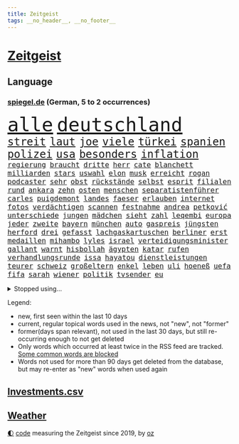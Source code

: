 ```yaml
---
title: Zeitgeist
tags: __no_header__, __no_footer__
---
```


# [Zeitgeist](https://oliz.io/zeitgeist/)

## Language

<h3><a href="https://www.spiegel.de" target="_blank">spiegel.de</a> (German, 5 to 2 occurrences)</h3>
<p style="font-family:monospace">
<span style="font-size:32pt"><a href="news_links.html#alle" class="current">alle</a></span>
<span style="font-size:32pt"><a href="news_links.html#deutschland" class="current">deutschland</a></span>
<br>
<span style="font-size:18pt"><a href="news_links.html#streit" class="current">streit</a></span>
<span style="font-size:18pt"><a href="news_links.html#laut" class="current">laut</a></span>
<span style="font-size:18pt"><a href="news_links.html#joe" class="current">joe</a></span>
<span style="font-size:18pt"><a href="news_links.html#viele" class="current">viele</a></span>
<span style="font-size:18pt"><a href="news_links.html#türkei" class="current">türkei</a></span>
<span style="font-size:18pt"><a href="news_links.html#spanien" class="current">spanien</a></span>
<span style="font-size:18pt"><a href="news_links.html#polizei" class="current">polizei</a></span>
<span style="font-size:18pt"><a href="news_links.html#usa" class="current">usa</a></span>
<span style="font-size:18pt"><a href="news_links.html#besonders" class="current">besonders</a></span>
<span style="font-size:18pt"><a href="news_links.html#inflation" class="current">inflation</a></span>
<br>
<span style="font-size:12pt"><a href="news_links.html#regierung" class="current">regierung</a></span>
<span style="font-size:12pt"><a href="news_links.html#braucht" class="current">braucht</a></span>
<span style="font-size:12pt"><a href="news_links.html#dritte" class="current">dritte</a></span>
<span style="font-size:12pt"><a href="news_links.html#herr" class="current">herr</a></span>
<span style="font-size:12pt"><a href="news_links.html#cate" class="current">cate</a></span>
<span style="font-size:12pt"><a href="news_links.html#blanchett" class="current">blanchett</a></span>
<span style="font-size:12pt"><a href="news_links.html#milliarden" class="current">milliarden</a></span>
<span style="font-size:12pt"><a href="news_links.html#stars" class="current">stars</a></span>
<span style="font-size:12pt"><a href="news_links.html#uswahl" class="current">uswahl</a></span>
<span style="font-size:12pt"><a href="news_links.html#elon" class="current">elon</a></span>
<span style="font-size:12pt"><a href="news_links.html#musk" class="current">musk</a></span>
<span style="font-size:12pt"><a href="news_links.html#erreicht" class="current">erreicht</a></span>
<span style="font-size:12pt"><a href="news_links.html#rogan" class="new">rogan</a></span>
<span style="font-size:12pt"><a href="news_links.html#podcaster" class="new">podcaster</a></span>
<span style="font-size:12pt"><a href="news_links.html#sehr" class="current">sehr</a></span>
<span style="font-size:12pt"><a href="news_links.html#obst" class="current">obst</a></span>
<span style="font-size:12pt"><a href="news_links.html#rückstände" class="new">rückstände</a></span>
<span style="font-size:12pt"><a href="news_links.html#selbst" class="current">selbst</a></span>
<span style="font-size:12pt"><a href="news_links.html#esprit" class="current">esprit</a></span>
<span style="font-size:12pt"><a href="news_links.html#filialen" class="new">filialen</a></span>
<span style="font-size:12pt"><a href="news_links.html#rund" class="current">rund</a></span>
<span style="font-size:12pt"><a href="news_links.html#ankara" class="current">ankara</a></span>
<span style="font-size:12pt"><a href="news_links.html#zehn" class="current">zehn</a></span>
<span style="font-size:12pt"><a href="news_links.html#osten" class="current">osten</a></span>
<span style="font-size:12pt"><a href="news_links.html#menschen" class="current">menschen</a></span>
<span style="font-size:12pt"><a href="news_links.html#separatistenführer" class="current">separatistenführer</a></span>
<span style="font-size:12pt"><a href="news_links.html#carles" class="current">carles</a></span>
<span style="font-size:12pt"><a href="news_links.html#puigdemont" class="current">puigdemont</a></span>
<span style="font-size:12pt"><a href="news_links.html#landes" class="current">landes</a></span>
<span style="font-size:12pt"><a href="news_links.html#faeser" class="current">faeser</a></span>
<span style="font-size:12pt"><a href="news_links.html#erlauben" class="current">erlauben</a></span>
<span style="font-size:12pt"><a href="news_links.html#internet" class="current">internet</a></span>
<span style="font-size:12pt"><a href="news_links.html#fotos" class="current">fotos</a></span>
<span style="font-size:12pt"><a href="news_links.html#verdächtigen" class="current">verdächtigen</a></span>
<span style="font-size:12pt"><a href="news_links.html#scannen" class="new">scannen</a></span>
<span style="font-size:12pt"><a href="news_links.html#festnahme" class="current">festnahme</a></span>
<span style="font-size:12pt"><a href="news_links.html#andrea" class="current">andrea</a></span>
<span style="font-size:12pt"><a href="news_links.html#petković" class="new">petković</a></span>
<span style="font-size:12pt"><a href="news_links.html#unterschiede" class="current">unterschiede</a></span>
<span style="font-size:12pt"><a href="news_links.html#jungen" class="current">jungen</a></span>
<span style="font-size:12pt"><a href="news_links.html#mädchen" class="current">mädchen</a></span>
<span style="font-size:12pt"><a href="news_links.html#sieht" class="current">sieht</a></span>
<span style="font-size:12pt"><a href="news_links.html#zahl" class="current">zahl</a></span>
<span style="font-size:12pt"><a href="news_links.html#leqembi" class="new">leqembi</a></span>
<span style="font-size:12pt"><a href="news_links.html#europa" class="current">europa</a></span>
<span style="font-size:12pt"><a href="news_links.html#jeder" class="current">jeder</a></span>
<span style="font-size:12pt"><a href="news_links.html#zweite" class="current">zweite</a></span>
<span style="font-size:12pt"><a href="news_links.html#bayern" class="current">bayern</a></span>
<span style="font-size:12pt"><a href="news_links.html#münchen" class="current">münchen</a></span>
<span style="font-size:12pt"><a href="news_links.html#auto" class="current">auto</a></span>
<span style="font-size:12pt"><a href="news_links.html#gaspreis" class="new">gaspreis</a></span>
<span style="font-size:12pt"><a href="news_links.html#jüngsten" class="current">jüngsten</a></span>
<span style="font-size:12pt"><a href="news_links.html#herford" class="current">herford</a></span>
<span style="font-size:12pt"><a href="news_links.html#drei" class="current">drei</a></span>
<span style="font-size:12pt"><a href="news_links.html#gefasst" class="current">gefasst</a></span>
<span style="font-size:12pt"><a href="news_links.html#lachgaskartuschen" class="new">lachgaskartuschen</a></span>
<span style="font-size:12pt"><a href="news_links.html#berliner" class="current">berliner</a></span>
<span style="font-size:12pt"><a href="news_links.html#erst" class="current">erst</a></span>
<span style="font-size:12pt"><a href="news_links.html#medaillen" class="current">medaillen</a></span>
<span style="font-size:12pt"><a href="news_links.html#mihambo" class="current">mihambo</a></span>
<span style="font-size:12pt"><a href="news_links.html#lyles" class="new">lyles</a></span>
<span style="font-size:12pt"><a href="news_links.html#israel" class="current">israel</a></span>
<span style="font-size:12pt"><a href="news_links.html#verteidigungsminister" class="current">verteidigungsminister</a></span>
<span style="font-size:12pt"><a href="news_links.html#gallant" class="current">gallant</a></span>
<span style="font-size:12pt"><a href="news_links.html#warnt" class="current">warnt</a></span>
<span style="font-size:12pt"><a href="news_links.html#hisbollah" class="current">hisbollah</a></span>
<span style="font-size:12pt"><a href="news_links.html#ägypten" class="current">ägypten</a></span>
<span style="font-size:12pt"><a href="news_links.html#katar" class="current">katar</a></span>
<span style="font-size:12pt"><a href="news_links.html#rufen" class="current">rufen</a></span>
<span style="font-size:12pt"><a href="news_links.html#verhandlungsrunde" class="new">verhandlungsrunde</a></span>
<span style="font-size:12pt"><a href="news_links.html#issa" class="new">issa</a></span>
<span style="font-size:12pt"><a href="news_links.html#hayatou" class="new">hayatou</a></span>
<span style="font-size:12pt"><a href="news_links.html#dienstleistungen" class="new">dienstleistungen</a></span>
<span style="font-size:12pt"><a href="news_links.html#teurer" class="current">teurer</a></span>
<span style="font-size:12pt"><a href="news_links.html#schweiz" class="current">schweiz</a></span>
<span style="font-size:12pt"><a href="news_links.html#großeltern" class="current">großeltern</a></span>
<span style="font-size:12pt"><a href="news_links.html#enkel" class="current">enkel</a></span>
<span style="font-size:12pt"><a href="news_links.html#leben" class="current">leben</a></span>
<span style="font-size:12pt"><a href="news_links.html#uli" class="current">uli</a></span>
<span style="font-size:12pt"><a href="news_links.html#hoeneß" class="current">hoeneß</a></span>
<span style="font-size:12pt"><a href="news_links.html#uefa" class="current">uefa</a></span>
<span style="font-size:12pt"><a href="news_links.html#fifa" class="current">fifa</a></span>
<span style="font-size:12pt"><a href="news_links.html#sarah" class="current">sarah</a></span>
<span style="font-size:12pt"><a href="news_links.html#wiener" class="current">wiener</a></span>
<span style="font-size:12pt"><a href="news_links.html#politik" class="current">politik</a></span>
<span style="font-size:12pt"><a href="news_links.html#tvsender" class="current">tvsender</a></span>
<span style="font-size:12pt"><a href="news_links.html#eu" class="current">eu</a></span>
</p>
<details>
<summary>Stopped using...</summary>
<p class="former" style="font-size:12pt">
lebensmittel(1388) 75(1387) kohle(1387) uno(1387) angeles(1386) aufgefordert(1386) gewaltige(1386) gezogen(1386) summe(1386) volker(1386) analyse(1385) becker(1385) blickt(1385) plus(1385) welchem(1385) xi(1385) äußerungen(1385) berühmt(1384) egal(1384) klaren(1384) übergriffe(1384) aufgerufen(1383) bochum(1383) erlassen(1383) flüchtlinge(1383) keller(1383) mittel(1383) niederländische(1383) rechnet(1383) rheinlandpfalz(1383) sexuelle(1383) verstorbenen(1383) digitalisierung(1382) nahverkehr(1382) abstand(1381) echte(1381) gehe(1381) lust(1381) portugal(1381) umwelt(1381) arm(1380) bereich(1380) gelassen(1380) konzerne(1380) minute(1380) 29(1379) behörde(1379) beobachten(1379) erfahrungen(1379) gegangen(1379) leer(1379) märz(1379) pocht(1379) punkte(1379) aufruf(1378) besorgt(1378) draußen(1378) internationaler(1378) rest(1378) stets(1378) tieren(1378) verweigert(1378) ökonom(1378) angeklagter(1377) autobahn(1377) bestätigen(1377) fleisch(1377) aufnahme(1376) trafen(1376) franziskus(1375) interesse(1375) manuel(1375) mode(1375) papst(1375) türkischen(1375) 04(1374) appell(1374) bundestrainer(1374) dementiert(1374) polizeieinsatz(1374) tschechien(1374) fliehen(1373) mahnt(1373) satz(1373) starker(1373) ersetzen(1372) geflogen(1372) konflikte(1372) organisation(1372) rom(1372) träumen(1372) kleines(1371) sinnvoll(1371) klimapolitik(1370) ii(1369) erkrankt(1367) ebenso(1366) 1500(1365) mercedes(1365) haushalte(1364) pflicht(1362) taliban(1362) todesopfer(1360) katholischen(1359) wahrscheinlich(1359) wusste(1358) exporte(1357) brach(1356) insolvenz(1355) hilfen(1353) karten(1352) syrer(1352) niedrig(1351) not(1351) fehlende(1350) vorläufig(1346) herausforderung(1338) entspannt(1326) missbrauchs(1326) stopp(1305) wetterdienst(1295) rein(1240) fußballnationalmannschaft(1174) spiegelreporter(1147) videoaufnahmen(1139) zentralbank(1133) verdi(1130) bauern(1122) auswärtige(1116) bundesrat(1106) insbesondere(1105) dörfer(1073) nachspielzeit(1065) wissing(1054) world(1052) mike(1051) gehälter(1048) demo(1018) beider(1009) volksverhetzung(1007) elke(1001) heidenreich(1001) unbekannter(990) schärfere(974) unserem(972) einziger(956) finnland(954) kanzlers(940) waffenlieferungen(938) erschwert(936) soldat(925) lemke(920) streik(905) überzeugung(893) fern(876) vereinigung(875) hochschule(861) kriegsverbrechen(861) iranische(852) überlebenden(839) königsklasse(838) fernen(828) verärgert(809) dahin(805) isoliert(805) mordfall(800) steuerhinterziehung(798) sinne(794) sylt(790) joshua(777) jugendlicher(774) kaffee(774) maschine(771) weltrekord(771) andrew(770) sexuell(769) newsletter(759) 16jähriger(750) wissenschaft(748) eautos(747) landwirtschaft(739) fassungslos(737) chinesen(734) freispruch(732) sunak(732) rishi(731) notruf(721) protestbewegung(721) nation(716) frühjahr(706) 63(702) tobias(696) antarktis(691) kita(684) ernährung(683) gerechtfertigt(683) yorker(677) feierten(675) historisches(673) monika(668) dokumentieren(667) emissionen(666) quer(662) methoden(656) besatzung(651) katze(650) gesprengt(611) liberale(607) deutschlandticket(606) migrationspolitik(603) saarlouis(601) überzeugen(600) dfbelf(596) haftbefehl(596) madonna(591) muster(590) flogen(589) trauern(588) vulkan(585) gelegenheit(583) al(578) mittelpunkt(574) zehnte(574) praxis(570) kongo(569) beliebter(568) boom(566) pokal(565) viertagewoche(563) herstellers(558) jason(547) bürokratie(538) lauf(533) weimar(533) insekten(532) 51(523) toll(521) wahlsieger(521) trier(517) stillstand(514) rechtspopulisten(510) unterbrechung(509) spiegelreport(508) gejagt(500) hinweg(499) kindergrundsicherung(491) hauptrolle(488) optionen(488) umsetzen(487) parlamentswahlen(486) arbeitskräfte(484) erwarteten(484) brachten(472) boomt(471) rückhalt(471) samuel(461) fühlte(456) fisch(454) tickets(454) jagen(453) trikot(452) erging(448) court(444) formuliert(443) sparkassen(433) drohnenangriffe(428) hamm(426) spektakulären(426) bitter(424) angelegt(420) luftangriffen(415) einbestellt(414) fürth(414) hitzewellen(414) blockierte(411) qualifiziert(410) budget(407) kurve(398) selben(395) thunberg(393) preiserhöhung(392) abwenden(391) überlegen(390) obersten(388) steve(388) abends(385) gesellschaftliche(384) soziologe(379) victoria(375) desaster(372) besiegen(371) aufatmen(370) todesfall(370) verkehrswende(368) gerichtsverfahren(367) strenger(366) andré(364) metropole(361) sechsstellige(361) parlamentswahl(351) dich(350) gedreht(350) winde(350) metern(349) torwart(348) ausscheiden(342) ehrung(340) pauli(340) kandidiert(334) tankstelle(334) schiitenmiliz(331) israeli(329) welten(329) antonio(326) knacken(325) zusammengebrochen(323) dumm(322) young(321) gewechselt(320) onkel(318) generalbundesanwalt(314) nszeit(311) fußballfans(308) harsche(306) fehlte(305) verfolgte(305) vergehen(305) challenge(303) kimmich(303) belästigt(301) klarer(300) mehrmals(300) 1994(299) comedian(299) dankbar(298) organisatoren(297) 43(296) schenkt(295) population(293) flüchtlingsunterkunft(290) bulls(289) ungerecht(288) ddr(287) erkältung(286) mars(284) gerechnet(283) hinterlässt(283) instrument(283) mexikos(283) lasst(279) charkiw(277) emotionaler(275) erfindung(275) hamasangriff(273) kracht(273) extremistischen(270) tränengas(269) waffenstillstand(269) großzügigen(268) achtzigerjahre(266) mancherorts(265) menschenrechte(264) stadien(264) bezirk(263) signa(262) mentale(261) herbe(260) weltlage(258) mohammad(257) erkannt(256) gdl(256) warnstreiks(256) fußballspieler(255) künftige(255) hamasgeisel(252) kiboom(252) kulturszene(251) stille(251) signalisiert(249) geiselnahme(247) spiels(247) erlässt(246) sprecherin(246) emma(245) gdlchef(245) schwindet(245) weselsky(245) kriegstüchtig(244) 37jährige(243) db(243) gespalten(243) spdfraktionschef(243) unfalltod(243) signagruppe(241) petra(240) bundeskartellamt(239) fluggäste(238) kassieren(236) taugt(234) tourt(234) psychologe(233) kapitän(231) genügend(229) helsinki(228) autokonzern(227) bett(227) notlage(227) wackelt(226) leise(225) verabschiedung(225) wählerinnen(225) dfbteam(224) beleidigungen(223) aires(222) buenos(222) künftiger(221) stoffe(221) tausender(221) ausgewählt(220) weiblich(220) historischer(219) entzogen(218) heimischen(217) zuversichtlich(216) geschlechtsverkehr(215) grande(213) guardiola(212) einsparungen(211) rauch(211) roberts(210) buchempfehlungen(209) blockbuster(208) staatssekretär(208) interessieren(207) oma(206) kragen(205) dreyer(202) immunität(202) leiten(202) passte(202) zurückgewiesen(202) abgefeuert(200) absatz(200) leidenschaftlicher(200) vorliegt(200) 31jähriger(199) high(199) mangelnde(198) lachen(197) wärmepumpen(197) bevorzugen(196) pep(196) statistischem(195) b(193) fossil(193) maersk(192) sogenanntes(192) gebrauch(191) linien(191) abfahrt(190) dave(190) homo(190) koblenz(190) cdu/csu(189) niedriger(189) spacey(189) landsleuten(188) elvis(187) inmitten(187) abgetaucht(186) begrenzt(186) rüstungsexporte(186) bestsellerautor(183) langes(183) zählte(183) alkoholfreie(182) bauernproteste(182) fernhalten(182) lecker(182) norweger(182) beantragt(181) behindert(181) betreffen(181) dreh(181) sächsische(181) weltstar(181) autoritär(180) spektakuläres(180) haag(179) nachzudenken(179) ritual(179) begraben(177) entlastungen(176) kaltes(176) verbündete(176) anmelden(174) frühes(174) leroy(173) sané(173) insolvente(172) staub(172) 160(170) afdabgeordnete(170) gefühle(170) 13jährigen(169) blaupause(169) erklärungen(169) erzbistum(169) erobert(168) festhalten(168) politischem(168) angeworben(167) aufgeklärt(167) ratschlag(167) gespendet(166) horrorfilm(166) kalte(166) summen(166) anonymen(165) fressen(165) original(165) potsdamer(165) rechtsaußenpartei(165) 64(164) angehoben(164) murphy(164) satt(164) zeugnis(164) rechtlichen(163) unfair(163) anforderungen(162) ohrringe(162) platzt(162) hauptdarstellerin(161) wald(161) einwanderer(160) kreuzfahrtschiff(160) regierungsflieger(160) australier(159) vergütung(159) verewigt(158) afdmann(157) anerkennung(157) bundestagsabgeordnete(157) einlösen(157) gefälschte(157) jena(157) widerlegen(157) wilden(157) wovon(157) jordan(156) konstruiert(156) trainers(156) lucy(155) ungarische(155) glimpflich(154) posse(153) chinesisches(151) vermittler(151) benannt(149) freut(149) inhalt(149) schärfste(149) siebten(149) verhagelt(149) olivia(147) wohnmobil(147) däne(146) facebookkonzern(146) forschungsteam(146) autofahrerin(145) lara(145) raf(145) wiederum(145) zentimeter(144) anwenden(143) meidet(143) national(142) rassemblement(142) schöpft(142) sätze(142) drehbuch(141) planung(141) schwerverletzte(141) 129(140) bezahlte(140) magnus(140) neil(140) daniels(138) fremden(138) preisgegeben(137) sportartikelhersteller(137) vorlieben(137) agenda(136) auffälligen(136) erhielten(135) 58jähriger(134) flotte(134) unverzüglich(134) abschiedstournee(133) außergewöhnliches(133) hollywoodfilmen(132) klettert(132) tasche(132) anmeldung(131) prorussischen(131) bernard(130) heilbronn(130) schauspielerinnen(130) kippte(129) regisseure(129) trek(129) zecken(129) zig(129) authentisch(127) rüstung(127) jeff(126) künstlich(126) singapur(126) taxis(126) regierungschefs(125) alleingang(124) gelöscht(124) gigantische(124) kinohit(124) kriegsführung(124) panne(124) andrej(123) schrank(123) intensiv(122) 14jährigen(121) johansson(121) reiht(121) scarlett(121) wiedersehen(121) getäuscht(120) halbzeit(120) hetzt(120) schmerzensgeld(120) drittes(119) krankheitserreger(119) källenius(119) mercedeschef(119) nordosten(119) ola(119) wendungen(119) alters(118) bergsteigen(118) chefposten(118) vorzubereiten(118) abgelaufen(117) anbietern(117) auswärtigen(117) kümmerte(116) mitsotakis(116) zusätzlichen(116) award(115) beeindruckende(115) matchwinner(115) strafzölle(114) todesfällen(114) bruders(113) gruß(112) hirnforschung(112) klimaschützer(112) lakers(112) parteifreunde(112) schmerzt(112) schnitzer(112) kibbuz(111) viewing(111) abheben(110) amts(110) bedenklich(109) britischem(109) klimaprotest(109) unerwarteten(109) unvermittelt(109) antreibt(108) billionen(108) komplizierter(108) milliardengeschäft(108) privatsphäre(108) absurde(107) amnestie(107) carlsen(107) jenem(106) bestechlichkeit(105) dialog(105) fußballverbands(105) rouge(105) stichwahl(105) alltäglich(104) prostituierte(104) rüstungskonzern(104) statistische(104) leuten(103) selbstverständlichkeit(103) türen(103) verkleinern(103) aufgebracht(102) bildeten(102) blutiges(102) demonstrierende(102) nike(102) potenzial(102) rüdiger(102) fahrrad(101) vorgezogenen(101) wohngebiet(101) fußballers(100) straßenbahn(100) abgestraft(98) anpfiff(98) cafés(98) etablierte(98) geredet(98) hunderttausenden(98) rechnung(98) ungarischen(98) beherrscht(97) quiet(97) rotterdam(97) sticht(95) gerne(94) entlohnung(93) verunsichert(93) spektakulärsten(92) verspielt(92) wecken(92) abonnenten(91) beseitigen(91) eint(91) entschädigen(91) mahnwache(91) spritpreise(91) andernorts(90) boston(90) motivation(90) verzögerte(90) wertvollen(90) beleidigung(89) fahrschein(89) fronten(89) gletschern(89) jam(89) pearl(89) regierungswechsel(89) toxischen(89) usmilliardär(89) zurückzubekommen(89) zusammenhalten(89) ätna(89) eindrucksvolle(88) herauszufinden(88) verprügeln(88) vorgängers(88) fuhren(87) leiterin(87) ostereier(87) rechtspopulistischer(87) schüttete(87) beck(86) behindern(86) chinese(86) handwerk(86) haushalten(86) herzversagen(86) leuchten(86) technischen(86) telekom(86) unterschätzen(86) akzeptieren(85) chrupalla(85) fahrradfahrer(85) project(85) spdspitze(85) tino(85) attackierte(84) bannon(84) charakter(84) depression(84) flair(84) laufender(84) pflegetochter(84) 75jährige(83) ausgebremst(83) fischkutter(83) schwerverletzter(83) stephen(83) strafstoß(83) 97(82) abwechslungsreich(82) eddy(82) fahrern(82) industriegebiet(82) motiviert(82) nachspiel(82) patrioten(82) teilnehmern(82) auswärtiges(81) inder(81) neunjährigen(81) orthodoxe(81) sexszenen(81) vergisst(81) werbezwecken(81) zukunftsaussichten(81) blüht(80) erbost(80) fragwürdiger(80) küssen(80) legalisiert(80) streaminganbieter(80) städtische(80) überflutungen(80) beschlagnahmten(79) eingerechnet(79) herzstillstand(79) jubelten(79) mythen(79) stahl(79) stalking(79) umweltministerin(79) wirt(79) angeschlagenen(78) begrenzten(78) bußgeld(78) erlebten(78) geldwäsche(78) sbahn(78) trumpf(78) ängstlichen(78) amtsträger(77) darstellt(77) farbattacke(77) feuerlöschern(77) fix(77) kriselnden(77) orange(77) präparierten(77) sprühten(77) wirkungslos(77) auszulösen(76) beobachtung(76) bistum(76) eurozone(76) krisentreffen(76) meeresfrüchte(76) mumifizierte(76) afdspitzenpolitiker(75) gültigen(75) knackt(75) renaissance(75) beckham(74) klang(74) klo(74) kundinnen(74) denkwürdigen(73) jawort(73) klartext(73) mitgebracht(73) voraussetzungen(73) ausfiel(72) bardella(72) moulin(72) mühlenflügel(72) niederschlägen(72) premiers(72) prognosen(72) trockenheit(72) verpassten(72) aufträgen(71) bankfiliale(71) eddie(71) europawahlen(71) güler(71) komiker(71) mitgliedschaft(71) nachdenken(71) rangeleien(71) schob(71) sexy(71) talkshowmoderatorin(71) verzockt(71) videobeweis(71) witch(71) aufkommen(70) videoschiedsrichter(70) 900000(69) adams(69) feuerwerk(69) strahlen(69) besitzt(68) mounjaro(68) schottische(68) beschuldigten(67) durchbrechen(67) führungsebene(67) gelbe(67) manövriert(67) mitreißenden(67) packt(67) rangnick(67) verwahrt(67) alarmstufe(66) celsius(66) regierungskrise(66) drittgrößten(65) eingriffen(65) fußballmannschaft(65) liest(65) meisterschaften(65) mercedesbenz(65) neugeborenes(65) schleichenden(65) ungewollte(65) var(65) verschleppte(65) ausgabe(64) versprochenen(64) weltberühmte(64) zutrauen(64) blunt(63) cher(63) landsleute(63) mieser(63) topstars(63) verdachtsfall(63) enorme(62) lebensbedrohliche(62) mitbewerber(62) spdzentrale(62) turin(62) 39jährige(61) alpinisten(61) inne(61) inszenieren(61) simulierten(61) topmanagern(61) absagen(60) unerwarteter(60) bekämen(59) hilton(59) militärziele(59) regierenden(59) schlagstock(59) sorten(59) aufsteigen(58) versetzen(58) amerikanischer(57) millionenstadt(57) priesters(57) stöhnen(57) aufgeladenes(56) lustiges(56) verzeichnen(56) vorgeschichte(56) woke(56) zeitfahren(56) abgeführt(55) ausgewechselt(55) bevorstehenden(55) joost(55) meryl(55) nebensache(55) streep(55) akte(54) graue(54) verbots(54) fossilen(53) fußballspiele(53) gesundheitssystem(53) mogelpackungen(53) revolutionieren(53) shrinkflation(53) exmanager(52) geistlichen(52) geopolitische(52) hausdach(52) miniserie(52) muscheln(52) pochen(52) toxische(52) wilders(52) dresdner(51) kleinstadt(51) mieterinnen(51) reuters(51) verheißt(51) waldbränden(51) kollegin(50) pausiert(50) populist(50) versprechungen(50) bildungsministerium(49) datingapps(49) extremwetter(49) fehlverhaltens(49) firmenpatriarchen(49) kategorie(49) linklater(49) strippen(49) tvangebot(49) verächtlich(49) ausfüllen(48) bekanntes(48) feinstaub(48) grundrechte(48) langjähriger(48) müttern(48) ratten(48) sinniert(48) akademiker(47) strategiepapier(47) tree(47) aussi(46) kinshasa(46) moi(46) pyrotechnik(46) rechenschaft(46) suff(46) verhängnisvollen(46) brown(45) halyna(45) hutchins(45) schönen(45) angeprangert(44) unbekleidet(44) versprachen(44) wahltag(44) wirtschaftsweisen(44) einseitig(43) epidemie(43) irre(43) jacques(43) kleingarten(43) wahltermin(43) caso(42) ersatzlos(42) fitness(42) gastroback(42) polizeigewalt(42) präsidentschaftsanwärter(42) rechtsbündnis(42) schutt(42) sätzen(42) verteilen(42) aneinandergeraten(41) exgeheimdienstchef(41) grandezza(41) hunter(41) semaglutid(41) unlösbare(41) wirkstoff(41) zurückhalten(41) 2002(40) biere(40) einfahren(40) hurrikansaison(40) kombination(40) stichwahlen(40) supreme(40) verlorenen(40) betracht(39) frauenförderung(39) pony(39) realitätscheck(39) schwänzen(39) solch(39) urnengang(39) altersdiskriminierung(38) bundestagsabgeordneten(38) schenker(38) 25jährige(37) beharrt(37) cover(37) crazy(37) filmfest(37) gebrandmarkt(37) grölten(37) heizungen(37) herausfordern(37) mitgespielt(37) potenziell(37) rachel(37) schüttelt(37) doppelspitze(36) geschäftsmann(36) guckt(36) lawrence(36) minderjähriger(36) richterspruch(36) rückte(36) abläufe(35) modi(35) narendra(35) wohnt(35) bergsteigerin(34) faktor(34) großartigen(34) missbrauchstäter(34) reformer(34) schildern(34) umkreisen(34) ftipleite(33) nationalistischen(33) nervös(33) parteizentrale(33) rechtsstaat(33) aufstand(32) behält(32) bürgerinnen(32) freiheitsstrafen(32) kriegswirtschaft(32) polizeibeamtin(32) spdfraktion(32) bärchen(31) eignung(31) indonesischen(31) schlauchboot(31) unterhaus(31) weiden(31) farage(30) geschätzt(30) innenverteidiger(30) klimaschädlich(30) nigel(30) rechtsnationalen(30) regulären(30) datingapp(29) hayer(29) hochrechnungen(29) inventar(29) ita(29) talent(29) ukrainerin(29) wahlzettel(29) diesel(28) hetzen(28) schrei(28) tragische(28) wahlbeteiligung(28) wahllokale(28) einrichtungen(27) finanzmärkte(27) followern(27) fußballstadien(27) gegenseite(27) kitraining(27) nutzerdaten(27) rauer(27) wohnhäusern(27) einbürgerung(26) grünenabgeordnete(26) niedrigerem(26) organisierter(26) personalien(26) rekordsummen(26) ariana(25) aufstellung(25) celtics(25) einfachere(25) familiengeschichte(25) jude(25) kletterte(25) sexualisierung(25) stockende(25) transporter(25) viertelmilliarde(25) winkel(25) grugahalle(24) kalt(24) kongresses(24) magentatv(24) missachtung(24) qualitäten(24) tödlichsten(24) zahlte(24) autounfall(23) erfinden(23) gelben(23) heftigem(23) heranwachsenden(23) zverevs(23) 52jährigen(22) argamani(22) emspiel(22) gelaufen(22) noa(22) objektiv(22) koeman(21) ronald(21) spe(21) überwiegend(21) babypause(20) col(20) furcht(20) galibier(20) gefilmt(20) gesa(20) jusochef(20) lebten(20) mel(20) verbergen(20) waffenrecht(20) arda(19) emfußballspiel(19) fieber(19) oranje(19) auftauchte(18) gerichtliche(18) hürzeler(18) kommentatoren(18) pfosten(18) pixar(18) pixarfilm(18) saubere(18) teamgeist(18) beifahrer(17) ex(17) führungspositionen(17) reis(17) sechser(17) tennisturnier(17) verwerfungen(17) albaniens(16) fitnessstudio(16) malu(16) usstudie(16) demokratischer(15) gehstock(15) mitgliederbegehren(15) nachtleben(15) oberfläche(15) outet(15) polemik(15) tah(15) indiens(14) interessante(14) jurassic(14) kolumnistin(14) sehnt(14) unberechenbare(14) altersarmut(13) bestellungen(13) fantasie(13) fußballmatch(13) genügen(13) intensives(13) jungstars(13) neuzulassungen(13) raketenangriffen(13) revolte(13) schlummert(13) wrestling(13) abiturzeugnisse(12) billige(12) byd(12) einschaltquoten(12) franchise(12) schleudern(12) cop(11) fremdeln(11) hübsche(11) spätes(11) wetterextreme(11) wobei(11)
</p>
</details>
<p>Legend:
<ul>
<li><span class="new">new</span>, first seen within the last 10 days</li>
<li><span class="current">current</span>, regular topical words used in the news, not "new", not "former"</li>
<li><span class="former">former(days span relevant)</span>, not used in the last 30 days, but still re-occurring enough to not get deleted</li>
<li>Only words which occurred at least twice in the RSS feed are tracked. <a href="language/filters.py">Some common words are blocked</a></li>
<li>Words not used for more than 90 days get deleted from the database, but may re-enter as "new" words when used again</li>
</ul>
</p>

## [Investments](investments.html)[.csv](investments.csv)

## [Weather](weather.html)

<footer>
<a href="javascript:toggleTheme()" class="nav">🌓</a>
<a href="https://github.com/ooz/zeitgeist">code</a> measuring the Zeitgeist since 2019, by <a href="https://oliz.io">oz</a>
</footer>
